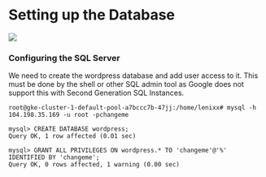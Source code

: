 # Setting up the Database

![](https://goo.gl/fYGZF7)

### Configuring the SQL Server
We need to create the wordpress database and add user access to it. This must be done by the shell or other SQL admin tool as Google does not support this with Second Generation SQL Instances.

```
root@gke-cluster-1-default-pool-a7bccc7b-47jj:/home/lenixx# mysql -h 104.198.35.169 -u root -pchangeme

mysql> CREATE DATABASE wordpress;
Query OK, 1 row affected (0.01 sec)

mysql> GRANT ALL PRIVILEGES ON wordpress.* TO 'changeme'@'%' IDENTIFIED BY 'changeme';
Query OK, 0 rows affected, 1 warning (0.00 sec)
```